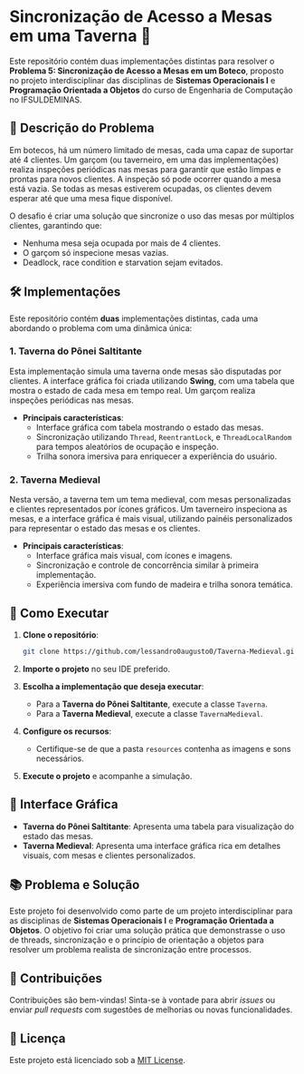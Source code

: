 # Sincronização de Acesso a Mesas em uma Taverna 🍻

Este repositório contém duas implementações distintas para resolver o **Problema 5: Sincronização de Acesso a Mesas em um Boteco**, proposto no projeto interdisciplinar das disciplinas de **Sistemas Operacionais I** e **Programação Orientada a Objetos** do curso de Engenharia de Computação no IFSULDEMINAS.

## 🎯 Descrição do Problema

Em botecos, há um número limitado de mesas, cada uma capaz de suportar até 4 clientes. Um garçom (ou taverneiro, em uma das implementações) realiza inspeções periódicas nas mesas para garantir que estão limpas e prontas para novos clientes. A inspeção só pode ocorrer quando a mesa está vazia. Se todas as mesas estiverem ocupadas, os clientes devem esperar até que uma mesa fique disponível.

O desafio é criar uma solução que sincronize o uso das mesas por múltiplos clientes, garantindo que:
- Nenhuma mesa seja ocupada por mais de 4 clientes.
- O garçom só inspecione mesas vazias.
- Deadlock, race condition e starvation sejam evitados.

## 🛠️ Implementações

Este repositório contém **duas** implementações distintas, cada uma abordando o problema com uma dinâmica única:

### 1. **Taverna do Pônei Saltitante**
Esta implementação simula uma taverna onde mesas são disputadas por clientes. A interface gráfica foi criada utilizando **Swing**, com uma tabela que mostra o estado de cada mesa em tempo real. Um garçom realiza inspeções periódicas nas mesas.

- **Principais características**:
  - Interface gráfica com tabela mostrando o estado das mesas.
  - Sincronização utilizando `Thread`, `ReentrantLock`, e `ThreadLocalRandom` para tempos aleatórios de ocupação e inspeção.
  - Trilha sonora imersiva para enriquecer a experiência do usuário.

### 2. **Taverna Medieval**
Nesta versão, a taverna tem um tema medieval, com mesas personalizadas e clientes representados por ícones gráficos. Um taverneiro inspeciona as mesas, e a interface gráfica é mais visual, utilizando painéis personalizados para representar o estado das mesas e os clientes.

- **Principais características**:
  - Interface gráfica mais visual, com ícones e imagens.
  - Sincronização e controle de concorrência similar à primeira implementação.
  - Experiência imersiva com fundo de madeira e trilha sonora temática.

## 🚀 Como Executar

1. **Clone o repositório**:
    ```bash
    git clone https://github.com/lessandro0augusto0/Taverna-Medieval.git
    ```

2. **Importe o projeto** no seu IDE preferido.

3. **Escolha a implementação que deseja executar**:
    - Para a **Taverna do Pônei Saltitante**, execute a classe `Taverna`.
    - Para a **Taverna Medieval**, execute a classe `TavernaMedieval`.

4. **Configure os recursos**:
    - Certifique-se de que a pasta `resources` contenha as imagens e sons necessários.

5. **Execute o projeto** e acompanhe a simulação.

## 🎨 Interface Gráfica

- **Taverna do Pônei Saltitante**: Apresenta uma tabela para visualização do estado das mesas.
- **Taverna Medieval**: Apresenta uma interface gráfica rica em detalhes visuais, com mesas e clientes personalizados.

## 📚 Problema e Solução

Este projeto foi desenvolvido como parte de um projeto interdisciplinar para as disciplinas de **Sistemas Operacionais I** e **Programação Orientada a Objetos**. O objetivo foi criar uma solução prática que demonstrasse o uso de threads, sincronização e o princípio de orientação a objetos para resolver um problema realista de sincronização entre processos.

## 👥 Contribuições

Contribuições são bem-vindas! Sinta-se à vontade para abrir _issues_ ou enviar _pull requests_ com sugestões de melhorias ou novas funcionalidades.

## 📜 Licença

Este projeto está licenciado sob a [MIT License](LICENSE).
